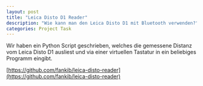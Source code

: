 ```yaml
---
layout: post
title: "Leica Disto D1 Reader"
description: "Wie kann man den Leica Disto D1 mit Bluetooth verwenden?"
categories: Project Task
---
```


Wir haben ein Python Script geschrieben, welches die gemessene Distanz vom Leica Disto D1 ausliest und via einer virtuellen Tastatur in ein beliebiges Programm eingibt.

[https://github.com/fankib/leica-disto-reader](https://github.com/fankib/leica-disto-reader)